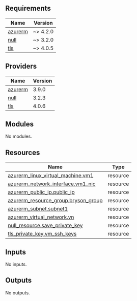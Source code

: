 <!-- BEGIN_TF_DOCS -->
## Requirements

| Name | Version |
|------|---------|
| <a name="requirement_azurerm"></a> [azurerm](#requirement\_azurerm) | ~> 4.2.0 |
| <a name="requirement_null"></a> [null](#requirement\_null) | ~> 3.2.0 |
| <a name="requirement_tls"></a> [tls](#requirement\_tls) | ~> 4.0.5 |

## Providers

| Name | Version |
|------|---------|
| <a name="provider_azurerm"></a> [azurerm](#provider\_azurerm) | 3.9.0 |
| <a name="provider_null"></a> [null](#provider\_null) | 3.2.3 |
| <a name="provider_tls"></a> [tls](#provider\_tls) | 4.0.6 |

## Modules

No modules.

## Resources

| Name | Type |
|------|------|
| [azurerm_linux_virtual_machine.vm1](https://registry.terraform.io/providers/hashicorp/azurerm/latest/docs/resources/linux_virtual_machine) | resource |
| [azurerm_network_interface.vm1_nic](https://registry.terraform.io/providers/hashicorp/azurerm/latest/docs/resources/network_interface) | resource |
| [azurerm_public_ip.public_ip](https://registry.terraform.io/providers/hashicorp/azurerm/latest/docs/resources/public_ip) | resource |
| [azurerm_resource_group.bryson_group](https://registry.terraform.io/providers/hashicorp/azurerm/latest/docs/resources/resource_group) | resource |
| [azurerm_subnet.subnet1](https://registry.terraform.io/providers/hashicorp/azurerm/latest/docs/resources/subnet) | resource |
| [azurerm_virtual_network.vn](https://registry.terraform.io/providers/hashicorp/azurerm/latest/docs/resources/virtual_network) | resource |
| [null_resource.save_private_key](https://registry.terraform.io/providers/hashicorp/null/latest/docs/resources/resource) | resource |
| [tls_private_key.vm_ssh_keys](https://registry.terraform.io/providers/hashicorp/tls/latest/docs/resources/private_key) | resource |

## Inputs

No inputs.

## Outputs

No outputs.
<!-- END_TF_DOCS -->